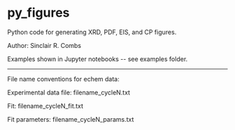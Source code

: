 # py_figures
Python code for generating XRD, PDF, EIS, and CP figures.

Author: Sinclair R. Combs

Examples shown in Jupyter notebooks -- see examples folder.

-----------------------------------------------------------

File name conventions for echem data:

Experimental data file: filename_cycleN.txt

Fit: filename_cycleN_fit.txt

Fit parameters: filename_cycleN_params.txt

